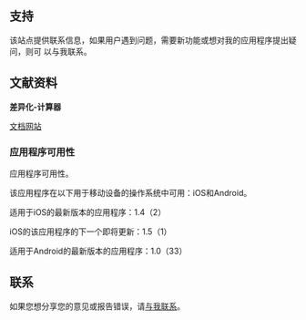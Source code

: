 ## 支持

该站点提供联系信息，如果用户遇到问题，需要新功能或想对我的应用程序提出疑问，则可
以与我联系。

## 文献资料

**差异化-计算器**

[文档网站](https://www.taketechease.com/differentiation/differentiation-calculator-zh-cn.html)

### 应用程序可用性

应用程序可用性。

该应用程序在以下用于移动设备的操作系统中可用：iOS和Android。

适用于iOS的最新版本的应用程序：1.4（2）

iOS的该应用程序的下一个即将更新：1.5（1）

适用于Android的最新版本的应用程序：1.0（33）

## 联系
如果您想分享您的意见或报告错误，请[与我联系](mailto:i.d.kosinska@gmail.com)。
